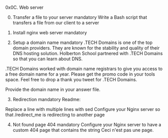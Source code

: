 0x0C. Web server

0. Transfer a file to your server mandatory
Write a Bash script that transfers a file from our client to a server

1. Install nginx web server mandatory

2. Setup a domain name mandatory
.TECH Domains is one of the top domain providers. They are known for the stability and quality of their DNS hosting solution. Holberton School partnered with .TECH Domains so that you can learn about DNS.

.TECH Domains worked with domain name registrars to give you access to a free domain name for a year. Please get the promo code in your tools space. Feel free to drop a thank you tweet for .TECH Domains.

Provide the domain name in your answer file.

3. Redirection mandatory
Readme:

Replace a line with multiple lines with sed
Configure your Nginx server so that /redirect_me is redirecting to another page

4. Not found page 404 mandatory
Configure your Nginx server to have a custom 404 page that contains the string Ceci n'est pas une page.